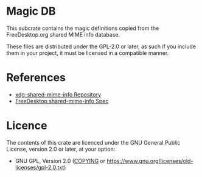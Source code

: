 # Magic DB

This subcrate contains the magic definitions copied from the FreeDesktop.org
shared MIME info database.

These files are distributed under the GPL-2.0 or later, as such if you include
them in your project, it must be licensed in a compatible manner.

# References

- [xdg-shared-mime-info Repository](https://gitlab.freedesktop.org/xdg/shared-mime-info)
- [FreeDesktop shared-mime-info Spec](https://www.freedesktop.org/wiki/Specifications/shared-mime-info-spec/)

# Licence

The contents of this crate are licenced under the GNU General Public License,
version 2.0 or later, at your option:

 * GNU GPL, Version 2.0 ([COPYING](COPYING) or https://www.gnu.org/licenses/old-licenses/gpl-2.0.txt)
